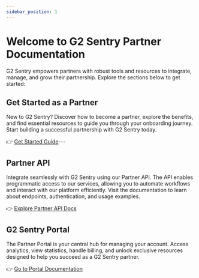 ```yaml
---
sidebar_position: 1
---
```


# Welcome to G2 Sentry Partner Documentation

G2 Sentry empowers partners with robust tools and resources to integrate, manage, and grow their partnership. Explore the sections below to get started:

## Get Started as a Partner

New to G2 Sentry? Discover how to become a partner, explore the benefits, and find essential resources to guide you through your onboarding journey. Start building a successful partnership with G2 Sentry today.

👉 [Get Started Guide](./get-started/overview)---

## Partner API

Integrate seamlessly with G2 Sentry using our Partner API. The API enables programmatic access to our services, allowing you to automate workflows and interact with our platform efficiently. Visit the documentation to learn about endpoints, authentication, and usage examples.

👉 [Explore Partner API Docs](./partner-api/overview)

## G2 Sentry Portal

The Partner Portal is your central hub for managing your account. Access analytics, view statistics, handle billing, and unlock exclusive resources designed to help you succeed as a G2 Sentry partner.

👉 [Go to Portal Documentation](./portal/overview)

